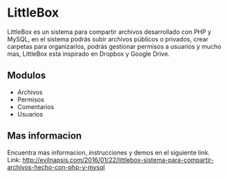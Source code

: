 # LittleBox
LittleBox es un sistema para compartir archivos desarrollado con PHP y MySQL, en el sistema podrás subir archivos públicos o privados, crear carpetas para organizarlos, podrás gestionar permisos a usuarios y mucho mas, LittleBox esta inspirado en Dropbox y Google Drive.

## Modulos
- Archivos
- Permisos
- Comentarios
- Usuarios

## Mas informacion
Encuentra mas informacion, instrucciones y demos en el siguiente link.
Link:  http://evilnapsis.com/2016/01/22/littlebox-sistema-para-compartir-archivos-hecho-con-php-y-mysql